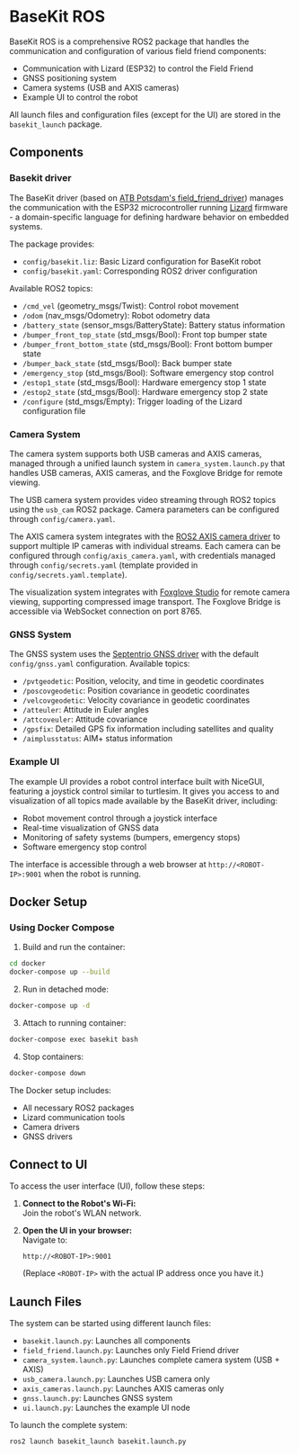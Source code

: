 # BaseKit ROS

BaseKit ROS is a comprehensive ROS2 package that handles the communication and configuration of various field friend components:

- Communication with Lizard (ESP32) to control the Field Friend
- GNSS positioning system
- Camera systems (USB and AXIS cameras)
- Example UI to control the robot

All launch files and configuration files (except for the UI) are stored in the `basekit_launch` package.

## Components

### Basekit driver

The BaseKit driver (based on [ATB Potsdam's field_friend_driver](https://github.com/ATB-potsdam-automation/field_friend_driver)) manages the communication with the ESP32 microcontroller running [Lizard](https://lizard.dev/) firmware - a domain-specific language for defining hardware behavior on embedded systems.

The package provides:

- `config/basekit.liz`: Basic Lizard configuration for BaseKit robot
- `config/basekit.yaml`: Corresponding ROS2 driver configuration

Available ROS2 topics:

- `/cmd_vel` (geometry_msgs/Twist): Control robot movement
- `/odom` (nav_msgs/Odometry): Robot odometry data
- `/battery_state` (sensor_msgs/BatteryState): Battery status information
- `/bumper_front_top_state` (std_msgs/Bool): Front top bumper state
- `/bumper_front_bottom_state` (std_msgs/Bool): Front bottom bumper state
- `/bumper_back_state` (std_msgs/Bool): Back bumper state
- `/emergency_stop` (std_msgs/Bool): Software emergency stop control
- `/estop1_state` (std_msgs/Bool): Hardware emergency stop 1 state
- `/estop2_state` (std_msgs/Bool): Hardware emergency stop 2 state
- `/configure` (std_msgs/Empty): Trigger loading of the Lizard configuration file

### Camera System

The camera system supports both USB cameras and AXIS cameras, managed through a unified launch system in `camera_system.launch.py` that handles USB cameras, AXIS cameras, and the Foxglove Bridge for remote viewing.

The USB camera system provides video streaming through ROS2 topics using the `usb_cam` ROS2 package. Camera parameters can be configured through `config/camera.yaml`.

The AXIS camera system integrates with the [ROS2 AXIS camera driver](https://github.com/ros-drivers/axis_camera/tree/humble-devel) to support multiple IP cameras with individual streams. Each camera can be configured through `config/axis_camera.yaml`, with credentials managed through `config/secrets.yaml` (template provided in `config/secrets.yaml.template`).

The visualization system integrates with [Foxglove Studio](https://foxglove.dev/) for remote camera viewing, supporting compressed image transport. The Foxglove Bridge is accessible via WebSocket connection on port 8765.

### GNSS System

The GNSS system uses the [Septentrio GNSS driver](https://github.com/septentrio-gnss/septentrio_gnss_driver) with the default `config/gnss.yaml` configuration. Available topics:

- `/pvtgeodetic`: Position, velocity, and time in geodetic coordinates
- `/poscovgeodetic`: Position covariance in geodetic coordinates
- `/velcovgeodetic`: Velocity covariance in geodetic coordinates
- `/atteuler`: Attitude in Euler angles
- `/attcoveuler`: Attitude covariance
- `/gpsfix`: Detailed GPS fix information including satellites and quality
- `/aimplusstatus`: AIM+ status information

### Example UI

The example UI provides a robot control interface built with NiceGUI, featuring a joystick control similar to turtlesim. It gives you access to and visualization of all topics made available by the BaseKit driver, including:

- Robot movement control through a joystick interface
- Real-time visualization of GNSS data
- Monitoring of safety systems (bumpers, emergency stops)
- Software emergency stop control

The interface is accessible through a web browser at `http://<ROBOT-IP>:9001` when the robot is running.

## Docker Setup

### Using Docker Compose

1. Build and run the container:

```bash
cd docker
docker-compose up --build
```

2. Run in detached mode:

```bash
docker-compose up -d
```

3. Attach to running container:

```bash
docker-compose exec basekit bash
```

4. Stop containers:

```bash
docker-compose down
```

The Docker setup includes:

- All necessary ROS2 packages
- Lizard communication tools
- Camera drivers
- GNSS drivers

## Connect to UI

To access the user interface (UI), follow these steps:

1. **Connect to the Robot's Wi-Fi:**  
   Join the robot's WLAN network.

2. **Open the UI in your browser:**  
   Navigate to:

   ```
   http://<ROBOT-IP>:9001
   ```

   (Replace `<ROBOT-IP>` with the actual IP address once you have it.)

## Launch Files

The system can be started using different launch files:

- `basekit.launch.py`: Launches all components
- `field_friend.launch.py`: Launches only Field Friend driver
- `camera_system.launch.py`: Launches complete camera system (USB + AXIS)
- `usb_camera.launch.py`: Launches USB camera only
- `axis_cameras.launch.py`: Launches AXIS cameras only
- `gnss.launch.py`: Launches GNSS system
- `ui.launch.py`: Launches the example UI node

To launch the complete system:

```bash
ros2 launch basekit_launch basekit.launch.py
```
